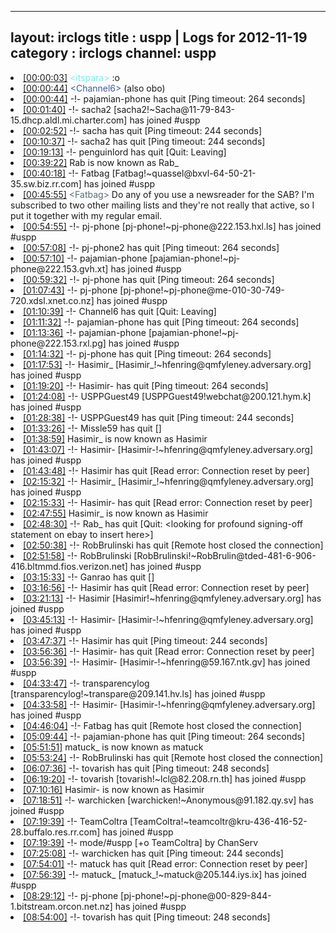 
---
layout: irclogs
title : uspp | Logs for 2012-11-19
category : irclogs
channel: uspp
---
<li class="logitem"><a href="#00:00:03" name="00:00:03" class="time">[00:00:03]</a> <span class="person" style="color:#7deee6">&lt;itspara&gt;</span> :o </li>
<li class="logitem"><a href="#00:00:44" name="00:00:44" class="time">[00:00:44]</a> <span class="person" style="color:#3d5ba0">&lt;Channel6&gt;</span> (also obo) </li>
<li class="logitem"><a href="#00:00:44" name="00:00:44" class="time">[00:00:44]</a> -!- <span class="quit">pajamian-phone</span> has quit [Ping timeout: 264 seconds] </li>
<li class="logitem"><a href="#00:01:40" name="00:01:40" class="time">[00:01:40]</a> -!- <span class="join">sacha2</span> [sacha2!~Sacha@11-79-843-15.dhcp.aldl.mi.charter.com] has joined #uspp </li>
<li class="logitem"><a href="#00:02:52" name="00:02:52" class="time">[00:02:52]</a> -!- <span class="quit">sacha</span> has quit [Ping timeout: 244 seconds] </li>
<li class="logitem"><a href="#00:10:37" name="00:10:37" class="time">[00:10:37]</a> -!- <span class="quit">sacha2</span> has quit [Ping timeout: 244 seconds] </li>
<li class="logitem"><a href="#00:19:13" name="00:19:13" class="time">[00:19:13]</a> -!- <span class="quit">penguinlord</span> has quit [Quit: Leaving] </li>
<li class="logitem"><a href="#00:39:22" name="00:39:22" class="time">[00:39:22]</a> <span class="nick">Rab</span> is now known as <span class="nick">Rab_</span> </li>
<li class="logitem"><a href="#00:40:18" name="00:40:18" class="time">[00:40:18]</a> -!- <span class="join">Fatbag</span> [Fatbag!~quassel@bxvl-64-50-21-35.sw.biz.rr.com] has joined #uspp </li>
<li class="logitem"><a href="#00:45:55" name="00:45:55" class="time">[00:45:55]</a> <span class="person" style="color:#596d73">&lt;Fatbag&gt;</span> Do any of you use a newsreader for the SAB? I'm subscribed to two other mailing lists and they're not really that active, so I put it together with my regular email. </li>
<li class="logitem"><a href="#00:54:55" name="00:54:55" class="time">[00:54:55]</a> -!- <span class="join">pj-phone</span> [pj-phone!~pj-phone@222.153.hxl.ls] has joined #uspp </li>
<li class="logitem"><a href="#00:57:08" name="00:57:08" class="time">[00:57:08]</a> -!- <span class="quit">pj-phone2</span> has quit [Ping timeout: 264 seconds] </li>
<li class="logitem"><a href="#00:57:10" name="00:57:10" class="time">[00:57:10]</a> -!- <span class="join">pajamian-phone</span> [pajamian-phone!~pj-phone@222.153.gvh.xt] has joined #uspp </li>
<li class="logitem"><a href="#00:59:32" name="00:59:32" class="time">[00:59:32]</a> -!- <span class="quit">pj-phone</span> has quit [Ping timeout: 264 seconds] </li>
<li class="logitem"><a href="#01:07:43" name="01:07:43" class="time">[01:07:43]</a> -!- <span class="join">pj-phone</span> [pj-phone!~pj-phone@me-010-30-749-720.xdsl.xnet.co.nz] has joined #uspp </li>
<li class="logitem"><a href="#01:10:39" name="01:10:39" class="time">[01:10:39]</a> -!- <span class="quit">Channel6</span> has quit [Quit: Leaving] </li>
<li class="logitem"><a href="#01:11:32" name="01:11:32" class="time">[01:11:32]</a> -!- <span class="quit">pajamian-phone</span> has quit [Ping timeout: 264 seconds] </li>
<li class="logitem"><a href="#01:13:36" name="01:13:36" class="time">[01:13:36]</a> -!- <span class="join">pajamian-phone</span> [pajamian-phone!~pj-phone@222.153.rxl.pg] has joined #uspp </li>
<li class="logitem"><a href="#01:14:32" name="01:14:32" class="time">[01:14:32]</a> -!- <span class="quit">pj-phone</span> has quit [Ping timeout: 264 seconds] </li>
<li class="logitem"><a href="#01:17:53" name="01:17:53" class="time">[01:17:53]</a> -!- <span class="join">Hasimir_</span> [Hasimir_!~hfenring@qmfyleney.adversary.org] has joined #uspp </li>
<li class="logitem"><a href="#01:19:20" name="01:19:20" class="time">[01:19:20]</a> -!- <span class="quit">Hasimir-</span> has quit [Ping timeout: 264 seconds] </li>
<li class="logitem"><a href="#01:24:08" name="01:24:08" class="time">[01:24:08]</a> -!- <span class="join">USPPGuest49</span> [USPPGuest49!webchat@200.121.hym.k] has joined #uspp </li>
<li class="logitem"><a href="#01:28:38" name="01:28:38" class="time">[01:28:38]</a> -!- <span class="quit">USPPGuest49</span> has quit [Ping timeout: 244 seconds] </li>
<li class="logitem"><a href="#01:33:26" name="01:33:26" class="time">[01:33:26]</a> -!- <span class="quit">Missle59</span> has quit [] </li>
<li class="logitem"><a href="#01:38:59" name="01:38:59" class="time">[01:38:59]</a> <span class="nick">Hasimir_</span> is now known as <span class="nick">Hasimir</span> </li>
<li class="logitem"><a href="#01:43:07" name="01:43:07" class="time">[01:43:07]</a> -!- <span class="join">Hasimir-</span> [Hasimir-!~hfenring@qmfyleney.adversary.org] has joined #uspp </li>
<li class="logitem"><a href="#01:43:48" name="01:43:48" class="time">[01:43:48]</a> -!- <span class="quit">Hasimir</span> has quit [Read error: Connection reset by peer] </li>
<li class="logitem"><a href="#02:15:32" name="02:15:32" class="time">[02:15:32]</a> -!- <span class="join">Hasimir_</span> [Hasimir_!~hfenring@qmfyleney.adversary.org] has joined #uspp </li>
<li class="logitem"><a href="#02:15:33" name="02:15:33" class="time">[02:15:33]</a> -!- <span class="quit">Hasimir-</span> has quit [Read error: Connection reset by peer] </li>
<li class="logitem"><a href="#02:47:55" name="02:47:55" class="time">[02:47:55]</a> <span class="nick">Hasimir_</span> is now known as <span class="nick">Hasimir</span> </li>
<li class="logitem"><a href="#02:48:30" name="02:48:30" class="time">[02:48:30]</a> -!- <span class="quit">Rab_</span> has quit [Quit: &lt;looking for profound signing-off statement on ebay to insert here&gt;] </li>
<li class="logitem"><a href="#02:50:38" name="02:50:38" class="time">[02:50:38]</a> -!- <span class="quit">RobBrulinski</span> has quit [Remote host closed the connection] </li>
<li class="logitem"><a href="#02:51:58" name="02:51:58" class="time">[02:51:58]</a> -!- <span class="join">RobBrulinski</span> [RobBrulinski!~RobBrulin@tded-481-6-906-416.bltmmd.fios.verizon.net] has joined #uspp </li>
<li class="logitem"><a href="#03:15:33" name="03:15:33" class="time">[03:15:33]</a> -!- <span class="quit">Ganrao</span> has quit [] </li>
<li class="logitem"><a href="#03:16:56" name="03:16:56" class="time">[03:16:56]</a> -!- <span class="quit">Hasimir</span> has quit [Read error: Connection reset by peer] </li>
<li class="logitem"><a href="#03:21:13" name="03:21:13" class="time">[03:21:13]</a> -!- <span class="join">Hasimir</span> [Hasimir!~hfenring@qmfyleney.adversary.org] has joined #uspp </li>
<li class="logitem"><a href="#03:45:13" name="03:45:13" class="time">[03:45:13]</a> -!- <span class="join">Hasimir-</span> [Hasimir-!~hfenring@qmfyleney.adversary.org] has joined #uspp </li>
<li class="logitem"><a href="#03:47:37" name="03:47:37" class="time">[03:47:37]</a> -!- <span class="quit">Hasimir</span> has quit [Ping timeout: 244 seconds] </li>
<li class="logitem"><a href="#03:56:36" name="03:56:36" class="time">[03:56:36]</a> -!- <span class="quit">Hasimir-</span> has quit [Read error: Connection reset by peer] </li>
<li class="logitem"><a href="#03:56:39" name="03:56:39" class="time">[03:56:39]</a> -!- <span class="join">Hasimir-</span> [Hasimir-!~hfenring@59.167.ntk.gv] has joined #uspp </li>
<li class="logitem"><a href="#04:33:47" name="04:33:47" class="time">[04:33:47]</a> -!- <span class="join">transparencylog</span> [transparencylog!~transpare@209.141.hv.ls] has joined #uspp </li>
<li class="logitem"><a href="#04:33:58" name="04:33:58" class="time">[04:33:58]</a> -!- <span class="join">Hasimir-</span> [Hasimir-!~hfenring@qmfyleney.adversary.org] has joined #uspp </li>
<li class="logitem"><a href="#04:46:04" name="04:46:04" class="time">[04:46:04]</a> -!- <span class="quit">Fatbag</span> has quit [Remote host closed the connection] </li>
<li class="logitem"><a href="#05:09:44" name="05:09:44" class="time">[05:09:44]</a> -!- <span class="quit">pajamian-phone</span> has quit [Ping timeout: 264 seconds] </li>
<li class="logitem"><a href="#05:51:51" name="05:51:51" class="time">[05:51:51]</a> <span class="nick">matuck_</span> is now known as <span class="nick">matuck</span> </li>
<li class="logitem"><a href="#05:53:24" name="05:53:24" class="time">[05:53:24]</a> -!- <span class="quit">RobBrulinski</span> has quit [Remote host closed the connection] </li>
<li class="logitem"><a href="#06:07:36" name="06:07:36" class="time">[06:07:36]</a> -!- <span class="quit">tovarish</span> has quit [Ping timeout: 248 seconds] </li>
<li class="logitem"><a href="#06:19:20" name="06:19:20" class="time">[06:19:20]</a> -!- <span class="join">tovarish</span> [tovarish!~lcl@82.208.rn.th] has joined #uspp </li>
<li class="logitem"><a href="#07:10:16" name="07:10:16" class="time">[07:10:16]</a> <span class="nick">Hasimir-</span> is now known as <span class="nick">Hasimir</span> </li>
<li class="logitem"><a href="#07:18:51" name="07:18:51" class="time">[07:18:51]</a> -!- <span class="join">warchicken</span> [warchicken!~Anonymous@91.182.qy.sv] has joined #uspp </li>
<li class="logitem"><a href="#07:19:39" name="07:19:39" class="time">[07:19:39]</a> -!- <span class="join">TeamColtra</span> [TeamColtra!~teamcoltr@kru-436-416-52-28.buffalo.res.rr.com] has joined #uspp </li>
<li class="logitem"><a href="#07:19:39" name="07:19:39" class="time">[07:19:39]</a> -!- mode/<span class="mode">#uspp</span> [+o TeamColtra] by ChanServ </li>
<li class="logitem"><a href="#07:25:08" name="07:25:08" class="time">[07:25:08]</a> -!- <span class="quit">warchicken</span> has quit [Ping timeout: 244 seconds] </li>
<li class="logitem"><a href="#07:54:01" name="07:54:01" class="time">[07:54:01]</a> -!- <span class="quit">matuck</span> has quit [Read error: Connection reset by peer] </li>
<li class="logitem"><a href="#07:56:39" name="07:56:39" class="time">[07:56:39]</a> -!- <span class="join">matuck_</span> [matuck_!~matuck@205.144.iys.ix] has joined #uspp </li>
<li class="logitem"><a href="#08:29:12" name="08:29:12" class="time">[08:29:12]</a> -!- <span class="join">pj-phone</span> [pj-phone!~pj-phone@00-829-844-1.bitstream.orcon.net.nz] has joined #uspp </li>
<li class="logitem"><a href="#08:54:00" name="08:54:00" class="time">[08:54:00]</a> -!- <span class="quit">tovarish</span> has quit [Ping timeout: 248 seconds] </li>


